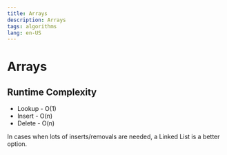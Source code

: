```yaml
---
title: Arrays
description: Arrays
tags: algorithms
lang: en-US
---
```


# Arrays

## Runtime Complexity

- Lookup - O(1)
- Insert - O(n)
- Delete - O(n)

In cases when lots of inserts/removals are needed, a Linked List is a better
option.